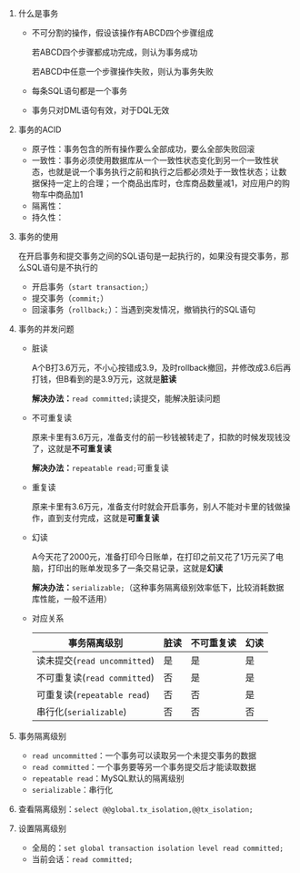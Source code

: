 1. 什么是事务

   * 不可分割的操作，假设该操作有ABCD四个步骤组成

     若ABCD四个步骤都成功完成，则认为事务成功

     若ABCD中任意一个步骤操作失败，则认为事务失败

   * 每条SQL语句都是一个事务

   * 事务只对DML语句有效，对于DQL无效

2. 事务的ACID

   * 原子性：事务包含的所有操作要么全部成功，要么全部失败回滚
   * 一致性：事务必须使用数据库从一个一致性状态变化到另一个一致性状态，也就是说一个事务执行之前和执行之后都必须处于一致性状态；让数据保持一定上的合理；一个商品出库时，仓库商品数量减1，对应用户的购物车中商品加1
   * 隔离性：
   * 持久性：

3. 事务的使用

   在开启事务和提交事务之间的SQL语句是一起执行的，如果没有提交事务，那么SQL语句是不执行的

   * 开启事务（`start transaction;`）
   * 提交事务（`commit;`）
   * 回滚事务（`rollback;`）：当遇到突发情况，撤销执行的SQL语句

4. 事务的并发问题

   * 脏读

     A个B打3.6万元，不小心按错成3.9，及时rollback撤回，并修改成3.6后再打钱，但B看到的是3.9万元，这就是**脏读**

     **解决办法：**`read committed;`读提交，能解决脏读问题

   * 不可重复读

     原来卡里有3.6万元，准备支付的前一秒钱被转走了，扣款的时候发现钱没了，这就是**不可重复读**

     **解决办法：**`repeatable read;`可重复读

   * 重复读

     原来卡里有3.6万元，准备支付时就会开启事务，别人不能对卡里的钱做操作，直到支付完成，这就是**可重复读**

   * 幻读

     A今天花了2000元，准备打印今日账单，在打印之前又花了1万元买了电脑，打印出的账单发现多了一条交易记录，这就是**幻读**

     **解决办法：**`serializable;`（这种事务隔离级别效率低下，比较消耗数据库性能，一般不适用）

   * 对应关系

     | 事务隔离级别                 | 脏读 | 不可重复读 | 幻读 |
     | ---------------------------- | ---- | ---------- | ---- |
     | 读未提交(`read uncommitted`) | 是   | 是         | 是   |
     | 不可重复读(`read committed`) | 否   | 是         | 是   |
     | 可重复读(`repeatable read`)  | 否   | 否         | 是   |
     | 串行化(`serializable`)       | 否   | 否         | 否   |

     

5. 事务隔离级别

   * `read uncommitted`：一个事务可以读取另一个未提交事务的数据
   * `read committed`：一个事务要等另一个事务提交后才能读取数据
   * `repeatable read`：MySQL默认的隔离级别
   * `serializable`：串行化

6. 查看隔离级别：`select @@global.tx_isolation,@@tx_isolation;`

7. 设置隔离级别

   * 全局的：`set global transaction isolation level read committed;`
   * 当前会话：`read committed;`

   